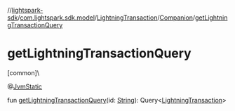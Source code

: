 //[lightspark-sdk](../../../../index.md)/[com.lightspark.sdk.model](../../index.md)/[LightningTransaction](../index.md)/[Companion](index.md)/[getLightningTransactionQuery](get-lightning-transaction-query.md)

# getLightningTransactionQuery

[common]\

@[JvmStatic](https://kotlinlang.org/api/latest/jvm/stdlib/kotlin.jvm/-jvm-static/index.html)

fun [getLightningTransactionQuery](get-lightning-transaction-query.md)(id: [String](https://kotlinlang.org/api/latest/jvm/stdlib/kotlin/-string/index.html)): Query&lt;[LightningTransaction](../index.md)&gt;
